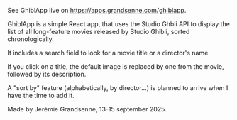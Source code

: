 

See GhiblApp live on https://apps.grandsenne.com/ghiblapp.

GhiblApp is a simple React app, that uses the Studio Ghbli API to display the list of all long-feature movies released by Studio Ghibli, sorted chronologically. 

It includes a search field to look for a movie title or a director's name. 

If you click on a title, the default image is replaced by one from the movie, followed by its description. 

A "sort by" feature (alphabetically, by director…) is planned to arrive when I have the time to add it. 

Made by Jérémie Grandsenne, 13-15 september 2025. 